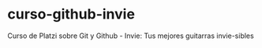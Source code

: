 # curso-github-invie
Curso de Platzi sobre Git y Github - Invie: Tus mejores guitarras invie-sibles 
